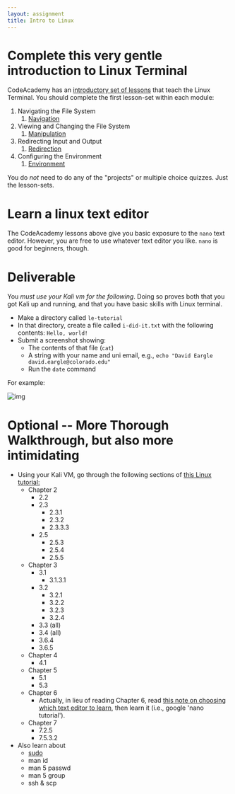 ```yaml
---
layout: assignment
title: Intro to Linux
---
```


# Complete this very gentle introduction to Linux Terminal

CodeAcademy has an [introductory set of lessons](https://www.codecademy.com/learn/learn-the-command-line) that teach the Linux Terminal. 
You should complete the first lesson-set within each module:

1. Navigating the File System
    1. [Navigation](https://www.codecademy.com/courses/learn-the-command-line/lessons/navigation/resume)
2. Viewing and Changing the File System
    1. [Manipulation](https://www.codecademy.com/courses/learn-the-command-line/lessons/manipulation/resume)
3. Redirecting Input and Output
    1. [Redirection](https://www.codecademy.com/courses/learn-the-command-line/lessons/redirection/resume)
4. Configuring the Environment
    1. [Environment](https://www.codecademy.com/courses/learn-the-command-line/lessons/environment/resume)

You do _not_ need to do any of the "projects" or multiple choice quizzes. Just the lesson-sets.
    

    
    
# Learn a linux text editor

The CodeAcademy lessons above give you basic exposure to the `nano` text editor. However, you are free to use whatever text editor you like. `nano` is good for beginners, though.



# Deliverable

You _must use your Kali vm for the following_. Doing so proves both that you got Kali up and running, and that you have basic skills with Linux terminal.

* Make a directory called `le-tutorial`
* In that directory, create a file called `i-did-it.txt` with the following contents: `Hello, world!`
* Submit a screenshot showing:
    * The contents of that file (`cat`)
    * A string with your name and uni email, e.g., `echo "David Eargle david.eargle@colorado.edu"`
    * Run the `date` command
    
For example:

![img](/security-assignments/intro-linux-lab.png)




# Optional -- More Thorough Walkthrough, but also more intimidating

- Using your Kali VM, go through the following sections of <a href='http://www.tldp.org/LDP/intro-linux/intro-linux.pdf'>this Linux tutorial:</a>
	- Chapter 2
		- 2.2
		- 2.3
			- 2.3.1
			- 2.3.2
			- 2.3.3.3
		- 2.5
			- 2.5.3
			- 2.5.4
			- 2.5.5
	- Chapter 3
		- 3.1
			- 3.1.3.1
		- 3.2
			- 3.2.1
			- 3.2.2
			- 3.2.3
			- 3.2.4
		- 3.3 (all)
		- 3.4 (all)
		- 3.6.4
		- 3.6.5
	- Chapter 4
		- 4.1
	- Chapter 5
		- 5.1
		- 5.3
	- Chapter 6
		- Actually, in lieu of reading Chapter 6, read [this note on choosing which text editor to learn](/security-assignments/note-on-editors), then learn it (i.e., google 'nano tutorial').
	- Chapter 7
		- 7.2.5
		- 7.5.3.2
- Also learn about 
	- <a href='https://www.linux.com/learn/linux-101-introduction-sudo'>sudo</a>
	- man id
	- man 5 passwd
	- man 5 group
	- ssh & scp
    
    
